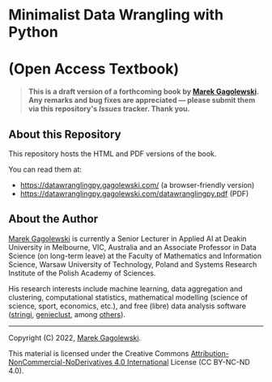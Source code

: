 # Minimalist Data Wrangling with Python
# (Open Access Textbook)

> **This is a draft version of a forthcoming book by [Marek Gagolewski][1].
> Any remarks and bug fixes are appreciated — please submit them via
> this repository's *Issues* tracker. Thank you.**


## About this Repository

This repository hosts the HTML and PDF versions of the book.

You can read them at:

* https://datawranglingpy.gagolewski.com/ (a browser-friendly version)
* https://datawranglingpy.gagolewski.com/datawranglingpy.pdf (PDF)


## About the Author

[Marek Gagolewski][1]
is currently a Senior Lecturer in Applied AI at Deakin University
in Melbourne, VIC, Australia and an Associate Professor in Data Science
(on long-term leave) at the Faculty of Mathematics and Information Science,
Warsaw University of Technology, Poland and Systems Research Institute
of the Polish Academy of Sciences.

His research interests include machine learning, data aggregation
and clustering, computational statistics, mathematical modelling
(science of science, sport, economics, etc.), and free (libre) data
analysis software ([stringi](https://stringi.gagolewski.com),
[genieclust](https://genieclust.gagolewski.com),
among [others](https://github.com/gagolews)).


--------------------------------------------------------------------------------

Copyright (C) 2022, [Marek Gagolewski][1].

This material is licensed under the Creative Commons
[Attribution-NonCommercial-NoDerivatives 4.0 International][2] License
(CC BY-NC-ND 4.0).

[1]: https://www.gagolewski.com
[2]: https://creativecommons.org/licenses/by-nc-nd/4.0/
